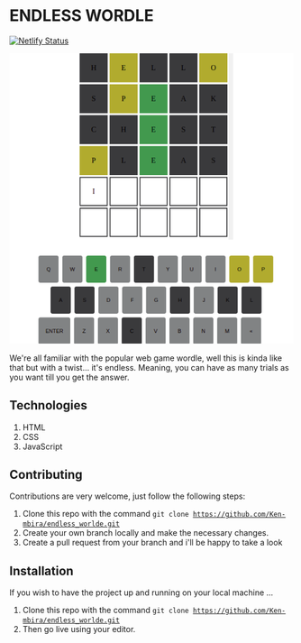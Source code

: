 # ENDLESS WORDLE

[![Netlify Status](https://api.netlify.com/api/v1/badges/6b9c3206-dd5b-44f1-a750-db12a616c125/deploy-status)](https://app.netlify.com/sites/endless-wordle/deploys)

<img src="assets/endless-wordle-logo.png">

We're all familiar with the popular web game wordle, well this is kinda like that but with a twist... it's endless. 
Meaning, you can have as many trials as you want till you get the answer.

## Technologies
1. HTML
2. CSS
3. JavaScript

## Contributing
Contributions are very welcome, just follow the following steps:
1. Clone this repo with the command <code>git clone https://github.com/Ken-mbira/endless_worlde.git</code>
2. Create your own branch locally and make the necessary changes.
3. Create a pull request from your branch and i'll be happy to take a look

## Installation
If you wish to have the project up and running on your local machine ...
1. Clone this repo with the command <code>git clone https://github.com/Ken-mbira/endless_worlde.git</code>
2. Then go live using your editor.
